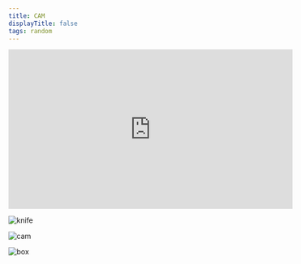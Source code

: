 ```yaml
---
title: CAM
displayTitle: false
tags: random
---
```


<iframe width="560" height="315" src="https://www.youtube.com/embed/L_-x_RGrF7c" title="YouTube video player" frameborder="0" allow="accelerometer; autoplay; clipboard-write; encrypted-media; gyroscope; picture-in-picture" allowfullscreen></iframe><br/>

![knife](https://d2w9rnfcy7mm78.cloudfront.net/12304738/original_ad3cb1856711a651ed2a6ca538c18ecc.jpg?1624112150?bc=0)

![cam](https://d2w9rnfcy7mm78.cloudfront.net/12304698/original_baaa62ed95493cfbaac45e87d7b27874.jpg?1624111146?bc=0)

![box](https://d2w9rnfcy7mm78.cloudfront.net/12304735/original_7ffed7348fd1c2ed6aabc648215fd3da.jpg?1624111982?bc=0)
